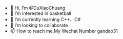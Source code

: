 - 👋 Hi, I’m @DuXiaoChuang
- 👀 I’m interested in basketball
- 🌱 I’m currently learning C++、C#
- 💞️ I’m looking to collaborate
- 📫 How to reach me,My Wechat Number gandao31

<!---
DuXiaoChuang/DuXiaoChuang is a ✨ special ✨ repository because its `README.md` (this file) appears on your GitHub profile.
You can click the Preview link to take a look at your changes.
--->
